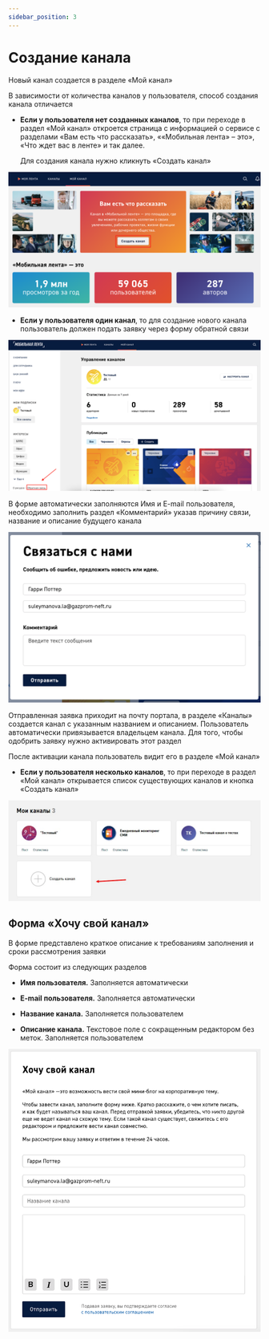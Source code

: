 ```yaml
---
sidebar_position: 3
---
```


# Создание канала

Новый канал создается в разделе «Мой канал»

В зависимости от количества каналов у пользователя, способ создания канала отличается

* **Если у пользователя нет созданных каналов**, то при переходе в раздел «Мой канал» откроется страница с информацией о сервисе с разделами «Вам есть что рассказать», ««Мобильная лента» – это», «Что ждет вас в ленте» и так далее. 

    Для создания канала нужно кликнуть «Создать канал»

![channel-creation-1](../assets/channel-creation-1.png)

* **Если у пользователя один канал**, то для создание нового канала пользователь должен подать заявку через форму обратной связи

![channel-creation-2](../assets/channel-creation-2.png)

В форме автоматически заполняются Имя и E-mail пользователя, необходимо заполнить раздел «Комментарий» указав причину связи, название и описание будущего канала

![channel-creation-5](../assets/channel-creation-5.png)

Отправленная заявка приходит на почту портала, в разделе «Каналы» создается канал с указанным названием и описанием. Пользователь автоматически привязывается владельцем канала. Для того, чтобы одобрить заявку нужно активировать этот раздел

После активации канала пользователь видит его в разделе «Мой канал»

* **Если у пользователя несколько каналов**, то при переходе в раздел «Мой канал» открывается список существующих каналов и кнопка «Создать канал»

![channel-creation-3](../assets/channel-creation-3.jpg)

## Форма «Хочу свой канал»

В форме представлено краткое описание к требованиям заполнения и сроки рассмотрения заявки

Форма состоит из следующих разделов

* **Имя пользователя.** Заполняется автоматически

* **E-mail пользователя.** Заполняется автоматически

* **Название канала.** Заполняется пользователем

* **Описание канала.** Текстовое поле с сокращенным редактором без меток. Заполняется пользователем

![channel-creation-4](../assets/channel-creation-4.png)